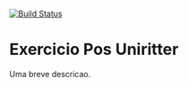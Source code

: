 [![Build Status](https://www.travis-ci.org/vladsonsilva/exercicio_posUniRitter.svg?branch=master)](https://www.travis-ci.org/vladsonsilva/exercicio_posUniRitter)

Exercicio Pos Uniritter
=======================

Uma breve descricao.